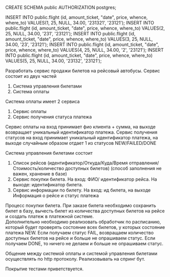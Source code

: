 CREATE SCHEMA public AUTHORIZATION postgres;

INSERT INTO public.flight
(id, amount_ticket, "date", price, whence, where_to)
VALUES(1, 25, NULL, 34.00, '231321', '23121');
INSERT INTO public.flight
(id, amount_ticket, "date", price, whence, where_to)
VALUES(2, 25, NULL, 34.00, '231', '23121');
INSERT INTO public.flight
(id, amount_ticket, "date", price, whence, where_to)
VALUES(3, 25, NULL, 34.00, '23', '23121');
INSERT INTO public.flight
(id, amount_ticket, "date", price, whence, where_to)
VALUES(4, 25, NULL, 34.00, '2', '23121');
INSERT INTO public.flight
(id, amount_ticket, "date", price, whence, where_to)
VALUES(5, 25, NULL, 34.00, '23132', '23121');


Разработать сервис продажи билетов на рейсовый автобусы. Сервис состоит из двух частей
1)	Система управления билетами
2)	Система оплаты

Система оплаты имеет 2 сервиса
1) Сервис оплаты
2) Сервис получения статуса платежа

Сервис оплаты на вход принимает фио клиента + сумма, на выходе возвращает уникальный идентификатор платежа.
Сервис получения статусов на вход принимает уникальный идентификатор платежа, на выходе случайным образом отдает 1 из статусов NEW/FAILED/DONE

Система управления билетами состоит

1) Список рейсов (идентификатор/Откуда/Куда/Время отправления/Стоимость/количество доступных билетов) (способ заполнения не важен, хранение в базе)
2) Сервис покупки билета. На вход: ФИО/ идентификатор рейса. На выходе: идентификатор билета.
3) Сервис информации по билету. На вход: ид билета, на выходе Информация о рейсе и статус платежа

Процесс покупки билета.
При заказе билета необходимо сохранить билет в базу, вычесть билет из количества доступных билетов на рейсе и создать платеж в платежной системе. 	
Дополнительно необходимо реализовать обработчик по расписанию, который будет проверять состояние всех билетов, у которых состояние платежа NEW.
Если получаем статус FAIL, возвращаем количество доступных билетов на рейсе и больше не опрашиваем статус.
Если получаем DONE, то ничего не делаем и больше не опрашиваем статус.


Общение между системой оплаты и системой управления билетами осуществлять по http протоколу.
Реализовывать на спринг бут.


Покрытие тестами приветствуется.
